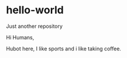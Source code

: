 # hello-world
Just another repository

Hi Humans, 

Hubot here, I like sports and i like taking coffee.
